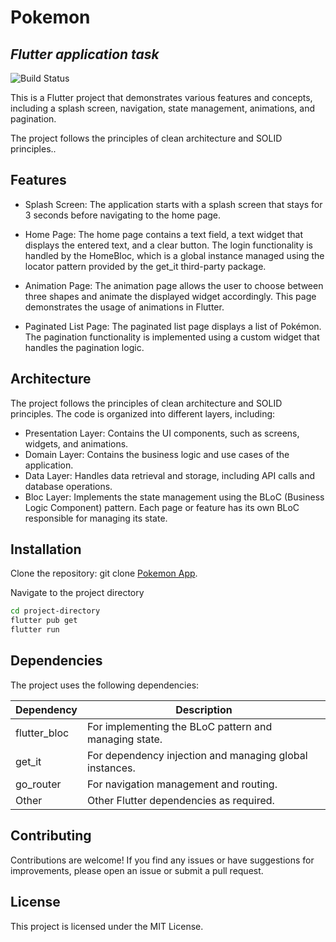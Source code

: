 # Pokemon
## _Flutter application task_

![Build Status](https://travis-ci.org/joemccann/dillinger.svg?branch=master)

This is a Flutter project that demonstrates various features and concepts,
including a splash screen, navigation, state management,
animations, and pagination.

The project follows the principles of clean architecture and SOLID principles..

## Features

- Splash Screen: The application starts with a splash screen that stays for 3
  seconds before navigating to the home page.

- Home Page: The home page contains a text field, a text widget that displays
  the entered text, and a clear button. The login functionality is handled by the HomeBloc,
  which is a global instance managed using the locator pattern provided
  by the get_it third-party package.

- Animation Page: The animation page allows the user to choose between
  three shapes and animate the displayed widget accordingly.
  This page demonstrates the usage of animations in Flutter.

- Paginated List Page: The paginated list page displays a list of Pokémon.
  The pagination functionality is implemented using a custom widget that handles the pagination logic.

## Architecture

The project follows the principles of clean architecture and SOLID principles.
The code is organized into different layers, including:
- Presentation Layer: Contains the UI components, such as screens, widgets, and animations.
- Domain Layer: Contains the business logic and use cases of the application.
- Data Layer: Handles data retrieval and storage, including API calls and database operations.
- Bloc Layer: Implements the state management using the BLoC (Business Logic Component) pattern.
  Each page or feature has its own BLoC responsible for managing its state.


## Installation

Clone the repository: git clone [Pokemon App](https://github.com/muhammdsh/pokemon.git).



Navigate to the project directory

```sh
cd project-directory
flutter pub get
flutter run
```

## Dependencies

The project uses the following dependencies:


| Dependency | Description |
| ------ | ------ |
| flutter_bloc | For implementing the BLoC pattern and managing state. |
| get_it |  For dependency injection and managing global instances. |
| go_router | For navigation management and routing. |
| Other | Other Flutter dependencies as required. |


## Contributing
Contributions are welcome! If you find any issues or have suggestions for improvements,
please open an issue or submit a pull request.

## License

This project is licensed under the MIT License.
